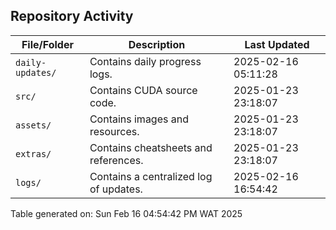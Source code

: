 ## Repository Activity

| File/Folder          | Description                                      | Last Updated |
|----------------------|--------------------------------------------------|--------------|
| `daily-updates/`     | Contains daily progress logs.                    | 2025-02-16 05:11:28 |
| `src/`               | Contains CUDA source code.                       | 2025-01-23 23:18:07           |
| `assets/`            | Contains images and resources.                   | 2025-01-23 23:18:07        |
| `extras/`            | Contains cheatsheets and references.             | 2025-01-23 23:18:07        |
| `logs/`              | Contains a centralized log of updates.           | 2025-02-16 16:54:42                  |

Table generated on: Sun Feb 16 04:54:42 PM WAT 2025
